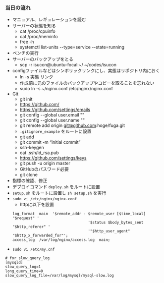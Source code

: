 ### 当日の流れ
- マニュアル、レギュレーションを読む
- サーバーの状態を知る
	- cat /proc/cpuinfo
  - cat /proc/meminfo
  - free -h
  - systemctl list-units --type=service --state=running
- ベンチの実行
- サーバーのバックアップをとる
  - scp -r isucon@ubuntu-focal:~/ ~/codes/isucon
- configファイルなどはシンボリックリンクにし、実態はリポジトリ内におく
	- ln -s 実態 リンク
	- 作成前に元のファイルのバックアップやコピーを取ることを忘れない
	- sudo ln -s ~/nginx.conf /etc/nginx/nginx.conf
- Git
  - git init
  - https://github.com/
  - https://github.com/settings/emails
  - git config --global user.email ""
  - git config --global user.name ""
  - git remote add origin git@github.com:hoge/fuga.git
  - `.gitignore_example` をルートに設置
  - git add
  - git commit -m “initial commit”
  - ssh-keygen
  - cat .ssh/id_rsa.pub
  - https://github.com/settings/keys
  - git push -u origin master
  - GitHubのパスワード必要
  - git clone
- 指標の確認、修正
- デプロイコマンド `deploy.sh` をルートに設置
- `setup.sh` をルートに設置し `sh setup.sh` を実行
- `sudo vi /etc/nginx/nginx.conf`
  - httpに以下を設置
  ```
  log_format  main  '$remote_addr - $remote_user [$time_local] "$request" '
 									'$status $body_bytes_sent "$http_referer" '
 									'"$http_user_agent" "$http_x_forwarded_for"';
  access_log  /var/log/nginx/access.log  main;
  ```
- `sudo vi /etc/my.cnf`
```
# for slow_query_log
[mysqld]
slow_query_log=1
long_query_time=0
slow_query_log_file=/var/log/mysql/mysql-slow.log
```
